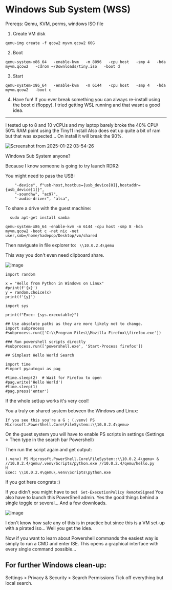 # Windows Sub System (WSS) 

Prereqs: Qemu, KVM, perms, windows ISO file

1. Create VM disk
      
```qemu-img create -f qcow2 myvm.qcow2 60G```

2. Boot
      
```qemu-system-x86_64   -enable-kvm   -m 8096   -cpu host   -smp 4   -hda myvm.qcow2   -cdrom ~/Downloads/tiny.iso   -boot d``` 

3. Start

```qemu-system-x86_64   -enable-kvm   -m 6144   -cpu host   -smp 4   -hda myvm.qcow2   -boot c``` 

4. Have fun! If you ever break something you can always re-install using the boot d (floppy).
I tried getting WSL running and that wasnt a good idea.


----

I tested up to 8 and 10 vCPUs and my laptop barely broke the 40% CPU/ 50% RAM point using the Tiny11 install
Also does eat up quite a bit of ram but that was expected... On install it will break the 90%.

![Screenshot from 2025-01-22 03-54-26](https://github.com/user-attachments/assets/54353e1a-fde2-4465-abe5-6ec55060734e)

Windows Sub System anyone? 

Because I know someone is going to try launch RDR2:

You might need to pass the USB:

        "-device", f"usb-host,hostbus={usb_device[0]},hostaddr={usb_device[1]}", 
        "-soundhw", "ac97",  
        "-audio-driver", "alsa",

To share a drive with the guest machine:

      sudo apt-get install samba

```qemu-system-x86_64 -enable-kvm -m 6144 -cpu host -smp 8 -hda myvm.qcow2 -boot c -net nic -net user,smb=/home/hadepop/Desktop/vm/shared``` 

Then naviguate in file explorer to: ```  \\10.0.2.4\qemu ``` 

This way you don't even need clipboard share.

![image](https://github.com/user-attachments/assets/c256c442-0cf6-48d6-b8c7-562038389b09)

```  
import random

x = "Hello from Python in Windows on Linux"
#print(f'{x}')
y = random.choice(x)
print(f'{y}')

import sys

print(f"Exec: {sys.executable}")

## Use absolute paths as they are more likely not to change. 
import subprocess
#subprocess.run(['C:\\Program Files\\Mozilla Firefox\\firefox.exe'])

### Run powershell scripts directly
#subprocess.run(['powershell.exe', 'Start-Process firefox'])

## Simplest Hello World Search

import time
#import pyautogui as pag

#time.sleep(2)  # Wait for Firefox to open
#pag.write('Hello World')
#time.sleep(1)
#pag.press('enter')

```

If the whole set)up works it's very cool! 

You a truly on shared system between the Windows and Linux:
``` 
If you see this you're a G : (.venv) PS Microsoft.PowerShell.Core\FileSystem::\\10.0.2.4\qemu> 
```

On the guest system you will have to enable PS scripts in settings (Settings > Then type in the search bar Powershell)

Then run the script again and get output:
```
(.venv) PS Microsoft.PowerShell.Core\FileSystem::\\10.0.2.4\qemu> & //10.0.2.4/qemu/.venv/Scripts/python.exe //10.0.2.4/qemu/hello.py       
H
Exec: \\10.0.2.4\qemu\.venv\Scripts\python.exe
```  

If you got here congrats :)

If you didn't you might have to set ``` Set-ExecutionPolicy RemoteSigned``` 
You also have to launch this PowerShell admin. Yes the good things behind a single toggle or several... And a few downloads. 

![image](https://github.com/user-attachments/assets/68dd3dfc-7f01-4f79-98e9-a34f3e26cc36)

I don't know how safe any of this is in practice but since this is a VM set-up with a pirated iso... Well you get the idea. 

Now if you want to learn about Powershell commands the easiest way is simply to run a CMD and enter ISE.
This opens a graphical interface with every single command possible...

## For further Windows clean-up:

Settings > Privacy & Security > Search Permissions
Tick off everything but local search. 






